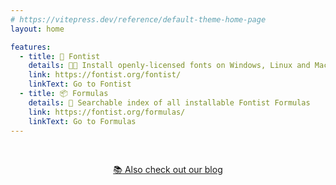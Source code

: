 ```yaml
---
# https://vitepress.dev/reference/default-theme-home-page
layout: home

features:
  - title: 📄 Fontist
    details: 👩‍💻 Install openly-licensed fonts on Windows, Linux and Mac!
    link: https://fontist.org/fontist/
    linkText: Go to Fontist
  - title: 📦 Formulas
    details: 🔎 Searchable index of all installable Fontist Formulas
    link: https://fontist.org/formulas/
    linkText: Go to Formulas
---
```


<!-- Honestly this page is REALY CLOSE to just being a redirect to
https://fontist.org/fontist/ and anyone who wants to access the blog or
other pages of this site can use Google indexing OR direct links from
other pages. 🤷‍♂️ -->

<style>
  .VPContent.is-home {
    display: flex;
    align-items: center;
    justify-content: center;
  }
  .VPContent.is-home .VPLink .title {
    font-size: 1.5em;
    line-height: 1.46;
  }
  .VPContent.is-home .VPLink .details {
    font-size: 1em;
    line-height: 1.46;
    color: inherit;
  }
</style>

<script setup>
import HomeContent from "./.vitepress/theme/components/HomeContent.vue"
</script>

<HomeContent align=center>
<br />

[📚 Also check out our blog](/blog/)

</HomeContent>
